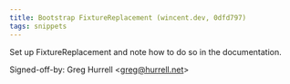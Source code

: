```yaml
---
title: Bootstrap FixtureReplacement (wincent.dev, 0dfd797)
tags: snippets
---
```


Set up FixtureReplacement and note how to do so in the documentation.

Signed-off-by: Greg Hurrell &lt;greg@hurrell.net&gt;
